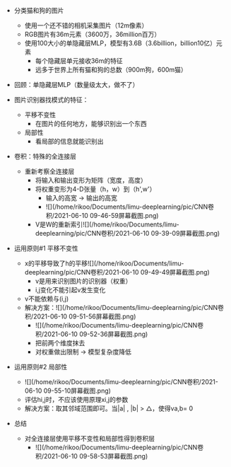 * 分类猫和狗的图片
  * 使用一个还不错的相机采集图片（12m像素）
  * RGB图片有36m元素（3600万，36million百万）
  * 使用100大小的单隐藏层MLP，模型有3.6B（3.6billion，billion10亿）元素
    * 每个隐藏层单元接收36m的特征
    * 远多于世界上所有猫和狗的总数（900m狗，600m猫）
* 回顾：单隐藏层MLP（数量级太大，做不了）



* 图片识别器找模式的特征：
  * 平移不变性
    * 在图片的任何地方，能够识别出一个东西
  * 局部性
    * 看局部的信息就能识别出
* 卷积：特殊的全连接层
  * 重新考察全连接层
    * 将输入和输出变形为矩阵（宽度，高度）
    * 将权重变形为4-D张量（h，w）到（h',w'）
      * 输入的高宽 -> 输出的高宽
      * ![](/home/rikoo/Documents/limu-deeplearning/pic/CNN卷积/2021-06-10 09-46-59屏幕截图.png)
    * V是W的重新索引![](/home/rikoo/Documents/limu-deeplearning/pic/CNN卷积/2021-06-10 09-39-09屏幕截图.png)
* 运用原则#1 平移不变性
  * x的平移导致了h的平移![](/home/rikoo/Documents/limu-deeplearning/pic/CNN卷积/2021-06-10 09-49-49屏幕截图.png)
    * v是用来识别图片的识别器（权重）
    * i,j变化不能引起v发生变化
  * v不能依赖与(i,j)
  * 解决方案：![](/home/rikoo/Documents/limu-deeplearning/pic/CNN卷积/2021-06-10 09-51-56屏幕截图.png)
    * ![](/home/rikoo/Documents/limu-deeplearning/pic/CNN卷积/2021-06-10 09-52-36屏幕截图.png)
    * 把前两个维度抹去
    * 对权重做出限制  -> 模型复杂度降低
* 运用原则#2 局部性
  * ![](/home/rikoo/Documents/limu-deeplearning/pic/CNN卷积/2021-06-10 09-55-10屏幕截图.png)
  * 评估hi,j时，不应该使用原理xi,j的参数
  * 解决方案：取其邻域范围即可。当|a| , |b| > △，使得va,b= 0



* 总结
  * 对全连接层使用平移不变性和局部性得到卷积层
    * ![](/home/rikoo/Documents/limu-deeplearning/pic/CNN卷积/2021-06-10 09-58-53屏幕截图.png)
